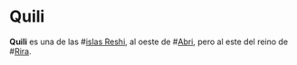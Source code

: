 # Quili

**Quili** es una de las #[islas Reshi](locations/reshi-isles), al oeste de #[Abri](locations/abri), pero al este del reino de #[Rira](locations/rira).
